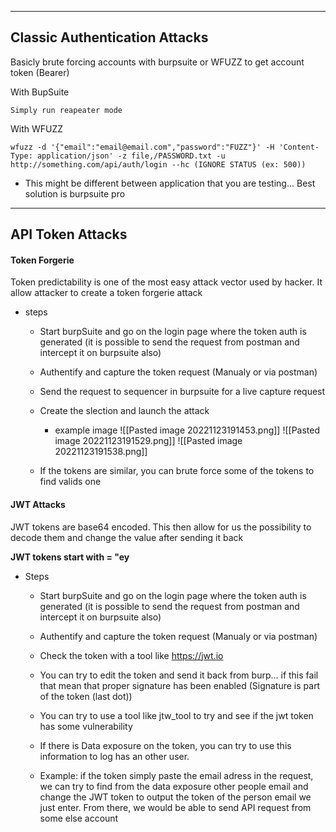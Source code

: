 --- ---

<h2>Classic Authentication Attacks</h2>

Basicly brute forcing accounts with burpsuite or WFUZZ to get account token (Bearer)

With BupSuite
```
Simply run reapeater mode
```

With WFUZZ
```
wfuzz -d '{"email":"email@email.com","password":"FUZZ"}' -H 'Content-Type: application/json' -z file,/PASSWORD.txt -u http://something.com/api/auth/login --hc (IGNORE STATUS (ex: 500))
```

- This might be different between application that you are testing... Best solution is burpsuite pro

---

<h2>API Token Attacks</h2>

<h4>Token Forgerie</h4>

Token predictability is one of the most easy attack vector used by hacker. It allow attacker to create a token forgerie attack

- steps
	- Start burpSuite and go on the login page where the token auth is generated (it is possible to send the request from postman and intercept it on burpsuite also)
	- Authentify and capture the token request (Manualy or via postman)
	- Send the request to sequencer in burpsuite for a live capture request
	- Create the slection and launch the attack
		- example image
			![[Pasted image 20221123191453.png]]
			![[Pasted image 20221123191529.png]]
			![[Pasted image 20221123191538.png]]

	- If the tokens are similar, you can brute force some of the tokens to find valids one


<h4>JWT Attacks</h4>
JWT tokens are base64 encoded. This then allow for us the possibility to decode them and change the value after sending it back

**JWT tokens start with = "ey**

- Steps 
	- Start burpSuite and go on the login page where the token auth is generated (it is possible to send the request from postman and intercept it on burpsuite also)
	- Authentify and capture the token request (Manualy or via postman)
	- Check the token with a tool like https://jwt.io
	- You can try to edit the token and send it back from burp... if this fail that mean that proper signature has been enabled (Signature is part of the token (last dot))

	- You can try to use a tool like jtw_tool to try and see if the jwt token has some vulnerability

	- If there is Data exposure on the token, you can try to use this information to log has an other user. 
	- Example: if the token simply paste the email adress in the request, we can try to find from the data exposure other people email and change the JWT token to output the token of the person email we just enter. From there, we would be able to send API request from some else account
